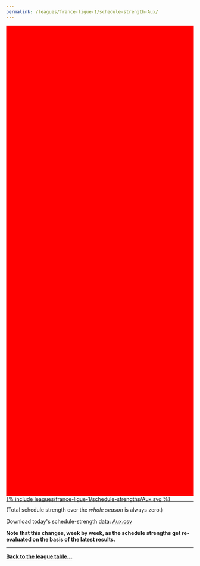 ```yaml
---
permalink: /leagues/france-ligue-1/schedule-strength-Aux/
---
```


<style>
.svg-wrap {
    background-color:red;
    height:0;
    padding-top:250%; /* 350px/550px */
    position: relative;
}

svg {
    background-color: white;
    height: 100%;
    display:block;
    width: 100%;
    position: absolute;
    top:0;
    left:0;
}
</style>


<div class="svg-wrap">
{% include leagues/france-ligue-1/schedule-strengths/Aux.svg %}
</div>

-----

(Total schedule strength over the *whole season* is always zero.)


Download today's schedule-strength data: [Aux.csv](/assets/leagues/france-ligue-1/2025/schedule-strengths/Aux.csv)

**Note that this changes, week by week, as the schedule strengths get re-evaluated on the
basis of the latest results.**

-----

[**Back to the league table...**](/leagues/france-ligue-1)


